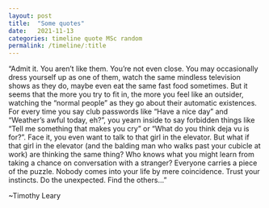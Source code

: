 ```yaml
---
layout: post
title:  "Some quotes"
date:   2021-11-13
categories: timeline quote MSc random
permalink: /timeline/:title
---
```

“Admit it. You aren’t like them. You’re not even close. You may occasionally dress yourself up as one of them, watch the same mindless television shows as they do, maybe even eat the same fast food sometimes. But it seems that the more you try to fit in, the more you feel like an outsider, watching the “normal people” as they go about their automatic existences. For every time you say club passwords like “Have a nice day” and “Weather’s awful today, eh?”, you yearn inside to say forbidden things like “Tell me something that makes you cry” or “What do you think deja vu is for?”. Face it, you even want to talk to that girl in the elevator. But what if that girl in the elevator (and the balding man who walks past your cubicle at work) are thinking the same thing? Who knows what you might learn from taking a chance on conversation with a stranger? Everyone carries a piece of the puzzle. Nobody comes into your life by mere coincidence. Trust your instincts. Do the unexpected. Find the others…”

~Timothy Leary
